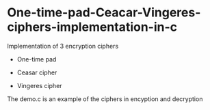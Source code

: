 # One-time-pad-Ceacar-Vingeres-ciphers-implementation-in-c

Implementation of 3 encryption ciphers

- One-time pad

- Ceasar cipher

- Vingeres cipher

The demo.c is an example of the ciphers in encyption and decryption
